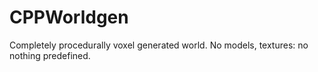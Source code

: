 # CPPWorldgen
Completely procedurally voxel generated world. No models, textures: no nothing predefined.
